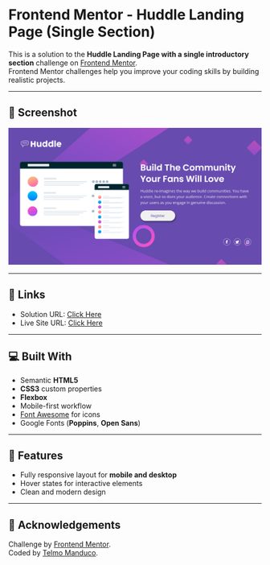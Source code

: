 # Frontend Mentor - Huddle Landing Page (Single Section)

This is a solution to the **Huddle Landing Page with a single introductory section** challenge on [Frontend Mentor](https://www.frontendmentor.io/challenges/huddle-landing-page-with-a-single-introductory-section-B_2Wvxgi0).  
Frontend Mentor challenges help you improve your coding skills by building realistic projects.

---

## 📸 Screenshot

![Preview of the project](./images/screenshot.png)

---

## 🔗 Links

- Solution URL: [Click Here](https://www.frontendmentor.io/solutions)
- Live Site URL: [Click Here](https://telmomanduco.github.io/huddle-landing-page-with-single-introductory-section-master)

---

## 💻 Built With

- Semantic **HTML5**
- **CSS3** custom properties
- **Flexbox**
- Mobile-first workflow
- [Font Awesome](https://fontawesome.com/) for icons
- Google Fonts (**Poppins**, **Open Sans**)

---

## 🚀 Features

- Fully responsive layout for **mobile and desktop**
- Hover states for interactive elements
- Clean and modern design

---

## 🙌 Acknowledgements

Challenge by [Frontend Mentor](https://www.frontendmentor.io).  
Coded by [Telmo Manduco](https://github.com/TelmoManduco).
